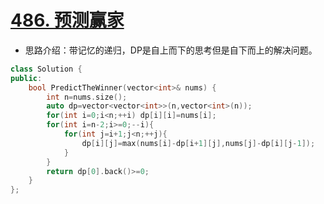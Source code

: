 # [486. 预测赢家](https://leetcode-cn.com/problems/predict-the-winner/)

+ 思路介绍：带记忆的递归，DP是自上而下的思考但是自下而上的解决问题。

```cpp
class Solution {
public:
    bool PredictTheWinner(vector<int>& nums) {
        int n=nums.size();
        auto dp=vector<vector<int>>(n,vector<int>(n));
        for(int i=0;i<n;++i) dp[i][i]=nums[i];
        for(int i=n-2;i>=0;--i){
            for(int j=i+1;j<n;++j){
                dp[i][j]=max(nums[i]-dp[i+1][j],nums[j]-dp[i][j-1]);
            }
        }
        return dp[0].back()>=0;
    }
};
```